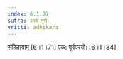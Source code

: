 ```yaml
---
index: 6.1.97
sutra: अतो गुणे
vritti: adhikara
---
```


 संहितायाम् [6।1।71]  एक: पूर्वपरयो: [6।1।84] 
